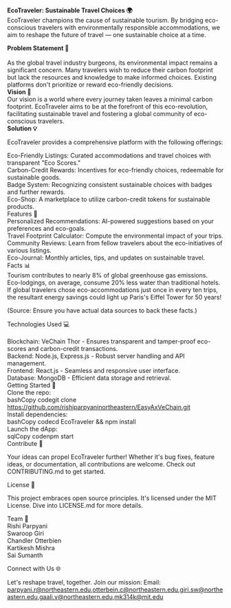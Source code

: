 

 
<b>EcoTraveler: Sustainable Travel Choices 🌍</b></br>
EcoTraveler champions the cause of sustainable tourism. By bridging eco-conscious travelers with environmentally responsible accommodations, we aim to reshape the future of travel — one sustainable choice at a time.
</br>


<b>
Problem Statement 🚫</b></br>
</br>
As the global travel industry burgeons, its environmental impact remains a significant concern. Many travelers wish to reduce their carbon footprint but lack the resources and knowledge to make informed choices. Existing platforms don't prioritize or reward eco-friendly decisions.
<b></br>
Vision 🌱
</b></br>
Our vision is a world where every journey taken leaves a minimal carbon footprint. EcoTraveler aims to be at the forefront of this eco-revolution, facilitating sustainable travel and fostering a global community of eco-conscious travelers.
<b></br>
Solution 💡</b></br>


EcoTraveler provides a comprehensive platform with the following offerings:</br>

Eco-Friendly Listings: Curated accommodations and travel choices with transparent "Eco Scores."</br>
Carbon-Credit Rewards: Incentives for eco-friendly choices, redeemable for sustainable goods.</br>
Badge System: Recognizing consistent sustainable choices with badges and further rewards.</br>
Eco-Shop: A marketplace to utilize carbon-credit tokens for sustainable products.</br>
Features 🌟</br>
Personalized Recommendations: AI-powered suggestions based on your preferences and eco-goals.</br>
Travel Footprint Calculator: Compute the environmental impact of your trips.</br>
Community Reviews: Learn from fellow travelers about the eco-initiatives of various listings.</br>
Eco-Journal: Monthly articles, tips, and updates on sustainable travel.</br>
Facts 📊</br>
Tourism contributes to nearly 8% of global greenhouse gas emissions.</br>
Eco-lodgings, on average, consume 20% less water than traditional hotels.</br>
If global travelers chose eco-accommodations just once in every ten trips, the resultant energy savings could light up Paris's Eiffel Tower for 50 years!</br>

(Source: Ensure you have actual data sources to back these facts.)

Technologies Used 💻</br>
</br>
Blockchain: VeChain Thor - Ensures transparent and tamper-proof eco-scores and carbon-credit transactions.</br>
Backend: Node.js, Express.js - Robust server handling and API management.</br>
Frontend: React.js - Seamless and responsive user interface.</br>
Database: MongoDB - Efficient data storage and retrieval.</br>
Getting Started 🚀</br>
Clone the repo:</br>
bashCopy codegit clone https://github.com/rishiparpyaninortheastern/EasyAxVeChain.git</br>
Install dependencies:</br>
bashCopy codecd EcoTraveler && npm install</br>
Launch the dApp:</br>
sqlCopy codenpm start</br>
Contribute 🤝</br>

Your ideas can propel EcoTraveler further! Whether it's bug fixes, feature ideas, or documentation, all contributions are welcome. Check out CONTRIBUTING.md to get started.

License 📄</br>

This project embraces open source principles. It's licensed under the MIT License. Dive into LICENSE.md for more details.

Team 👥</br>
Rishi Parpyani</br>
Swaroop Giri</br>
Chandler Otterbien</br>
Kartikesh Mishra</br>
Sai Sumanth</br>



Connect with Us 🌐</br>

Let's reshape travel, together. Join our mission:
Email: parpyani.r@northeastern.edu,otterbein.c@northeastern.edu,giri.sw@northeastern.edu,gaali.v@northeastern.edu,mk314k@mit.edu
